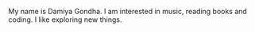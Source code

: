 My name is Damiya Gondha. I am interested in music, reading books and coding. I like exploring new things.